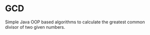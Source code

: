 # GCD
Simple Java OOP based algorithms to calculate the greatest common divisor of two given numbers.
